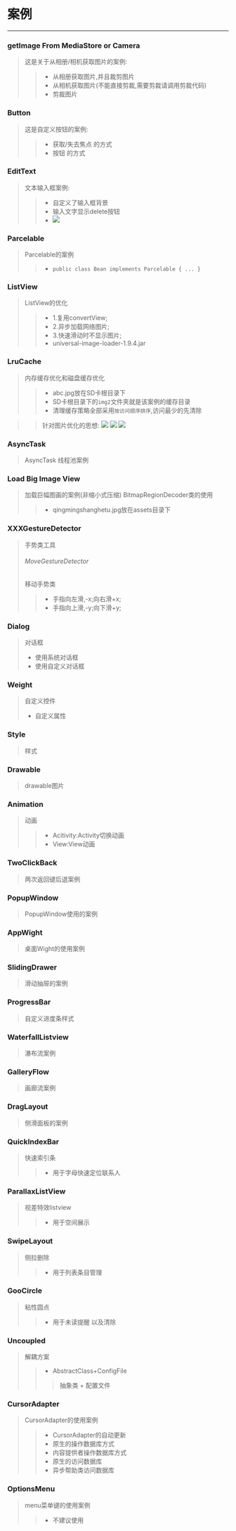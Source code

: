 # 案例
---
### getImage From MediaStore or Camera
> 这是关于从相册/相机获取图片的案例:
>> - 从相册获取图片,并且裁剪图片
>> - 从相机获取图片(不能直接剪裁,需要剪裁请调用剪裁代码)
>> - 剪裁图片

### Button
> 这是自定义按钮的案例:
>> - 获取/失去焦点 的方式
>> - 按钮 的方式

### EditText
> 文本输入框案例:
>> - 自定义了输入框背景
>> - 输入文字显示delete按钮
>> - ![](/EditText/EditText.gif)

### Parcelable
> Parcelable的案例
>> - `public class Bean implements Parcelable { ... }`

### ListView
> ListView的优化
>> - 1.复用convertView;
>> - 2.异步加载网络图片;
>> - 3.快速滑动时不显示图片;
>> - universal-image-loader-1.9.4.jar

### LruCache
> 内存缓存优化和磁盘缓存优化
>> - abc.jpg放在SD卡根目录下
>> - SD卡根目录下的` img2 `文件夹就是该案例的缓存目录
>> - 清理缓存策略全部采用`按访问顺序排序`,访问最少的先清除

>> 针对图片优化的思想:
>> ![](LruCache/ContraposeImageOptimize/1.png)
>> ![](LruCache/ContraposeImageOptimize/2.png)
>> ![](LruCache/ContraposeImageOptimize/3.png)

### AsyncTask
> AsyncTask 线程池案例

### Load Big Image View
> 加载巨幅图画的案例(非缩小式压缩)
> BitmapRegionDecoder类的使用
>> - qingmingshanghetu.jpg放在assets目录下

### XXXGestureDetector
> 手势类工具
> ###### MoveGestureDetector
> 移动手势类
>> - 手指向左滑,-x;向右滑+x;
>> - 手指向上滑,-y;向下滑+y;

### Dialog
> 对话框
> - 使用系统对话框
> - 使用自定义对话框

### Weight
> 自定义控件
> - 自定义属性

### Style
> 样式

### Drawable
> drawable图片

### Animation
> 动画
>> - Acitivity:Activity切换动画
>> - View:View动画

### TwoClickBack
> 两次返回键后退案例

### PopupWindow
> PopupWindow使用的案例

### AppWight
> 桌面Wight的使用案例

### SlidingDrawer
> 滑动抽屉的案例

### ProgressBar
> 自定义进度条样式

### WaterfallListview
> 瀑布流案例

### GalleryFlow
> 画廊流案例

### DragLayout
> 侧滑面板的案例

### QuickIndexBar
> 快速索引条
>> - 用于字母快速定位联系人

### ParallaxListView
> 视差特效listview
>> - 用于空间展示

### SwipeLayout
> 侧拉删除
>> - 用于列表条目管理

### GooCircle
> 粘性圆点
>> - 用于未读提醒 以及清除

### Uncoupled
> 解耦方案
>> -  AbstractClass+ConfigFile
>>> 抽象类 + 配置文件

### CursorAdapter
> CursorAdapter的使用案例
>> - CursorAdapter的自动更新
>> - 原生的操作数据库方式
>> - 内容提供者操作数据库方式
>> - 原生的访问数据库
>> - 异步帮助类访问数据库

### OptionsMenu
> menu菜单键的使用案例
>> -  不建议使用
